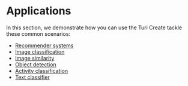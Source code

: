 # Applications

In this section, we demonstrate how you can use the Turi Create tackle
these common scenarios:

* [Recommender systems](../recommender/introduction.md)
* [Image classification](../image_classifier/introduction.md)
* [Image similarity](../image_similarity/introduction.md)
* [Object detection](../object_detection/introduction.md)
* [Activity classification](../activity_classifier/introduction.md)
* [Text classifier](../text_classifier/introduction.md)
